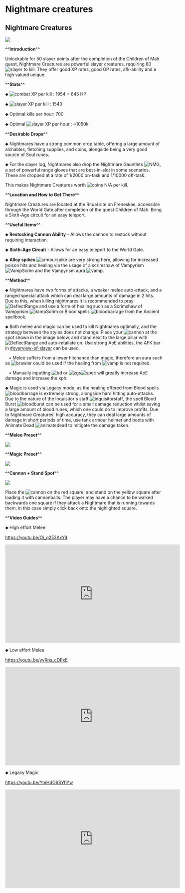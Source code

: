 # Nightmare creatures
## Nightmare Creatures


<img class="media" src="https://i.imgur.com/2rCDPvR.png">



**^^Introduction^^**

Unlockable for 50 slayer points after the completion of the Children of Mah quest, Nightmare Creatures are powerful slayer creatures, requiring 80 <img title="slayer" class="d-emoji" alt="slayer" src="https://cdn.discordapp.com/emojis/797896049548066857.png?v=1"> to kill. They offer good XP rates, good GP rates, afk-ability and a high valued unique.


**^^Stats^^**

⬥ <img title="combat" class="d-emoji" alt="combat" src="https://cdn.discordapp.com/emojis/797896050370281523.png?v=1"> ‎ ‎XP per kill : 1954 + 645 HP

⬥ <img title="slayer" class="d-emoji" alt="slayer" src="https://cdn.discordapp.com/emojis/797896049548066857.png?v=1"> ‎ ‎XP per kill : 1540

⬥ Optimal kills per hour: 700

⬥ Optimal <img title="slayer" class="d-emoji" alt="slayer" src="https://cdn.discordapp.com/emojis/797896049548066857.png?v=1"> XP per hour : ~1050k


**^^Desirable Drops^^**

⬥ Nightmares have a strong common drop table, offering a large amount of alchables, fletching supplies, and coins, alongside being a very good source of Soul runes.


⬥ For the slayer log, Nightmares also drop the Nightmare Gauntlets <img title="NMG" class="d-emoji" alt="NMG" src="https://cdn.discordapp.com/emojis/513190159441723392.png?v=1">, a set of powerful range gloves that are best-in-slot in some scenarios. These are dropped at a rate of 1/2000 on-task and 1/10000 off-task.



This makes Nightmare Creatures worth <img title="coins" class="d-emoji" alt="coins" src="https://cdn.discordapp.com/emojis/698816156961603654.png?v=1"> N/A per kill.


**^^Location and How to Get There^^**

Nightmare Creatures are located at the Ritual site on Freneskae, accessible through the World Gate after completion of the quest Children of Mah. Bring a Sixth-Age circuit for an easy teleport.


**^^Useful Items^^**

⬥ **Restocking Cannon Ability** - Allows the cannon to restock without requiring interaction.

⬥ **Sixth-Age Circuit** - Allows for an easy teleport to the World Gate.

⬥ **Alloy spikes** <img title="armourspike" class="d-emoji" alt="armourspike" src="https://cdn.discordapp.com/emojis/756235792053174332.png?v=1"> are very strong here, allowing for increased poison hits and healing via the usage of a scrimshaw of Vampyrism <img title="VampScrim" class="d-emoji" alt="VampScrim" src="https://cdn.discordapp.com/emojis/513201294262009874.png?v=1"> and the Vampyrism aura <img title="vamp" class="d-emoji" alt="vamp" src="https://cdn.discordapp.com/emojis/643505653079343144.png?v=1">.


**^^Method^^**

⬥ Nightmares have two forms of attacks, a weaker melee auto-attack, and a ranged special attack which can deal large amounts of damage in 2 hits. Due to this, when killing nightmares it is recommended to pray <img title="DeflectRange" class="d-emoji" alt="DeflectRange" src="https://cdn.discordapp.com/emojis/544195488317046812.png?v=1"> and use a form of healing such as a Scrimshaw of Vampyrism <img title="VampScrim" class="d-emoji" alt="VampScrim" src="https://cdn.discordapp.com/emojis/513201294262009874.png?v=1"> or Blood spells <img title="bloodbarrage" class="d-emoji" alt="bloodbarrage" src="https://cdn.discordapp.com/emojis/537338981747261446.png?v=1"> from the Ancient spellbook.


⬥ Both melee and magic can be used to kill Nightmares optimally, and the strategy between the styles does not change. Place your <img title="cannon" class="d-emoji" alt="cannon" src="https://cdn.discordapp.com/emojis/869283142350041098.png?v=1"> at the spot shown in the image below, and stand next to the large pillar with <img title="DeflectRange" class="d-emoji" alt="DeflectRange" src="https://cdn.discordapp.com/emojis/544195488317046812.png?v=1"> and auto-retaliate on. Use strong AoE abilities, the AFK bar in [#overview-of-slayer](../../slayer/overview-of-slayer) can be used.

 ‎ ‎ ‎ ‎• Melee suffers from a lower hitchance than magic, therefore an aura such as <img title="brawler" class="d-emoji" alt="brawler" src="https://cdn.discordapp.com/emojis/643505376917979138.png?v=1"> could be used if the healing from <img title="vamp" class="d-emoji" alt="vamp" src="https://cdn.discordapp.com/emojis/643505653079343144.png?v=1"> is not required.

 ‎ ‎ ‎ ‎• Manually inputting <img title="bd" class="d-emoji" alt="bd" src="https://cdn.discordapp.com/emojis/535532854281764884.png?v=1"> or <img title="zgs" class="d-emoji" alt="zgs" src="https://cdn.discordapp.com/emojis/626465964325601290.png?v=1"><img title="spec" class="d-emoji" alt="spec" src="https://cdn.discordapp.com/emojis/537340400273195028.png?v=1"> will greatly increase AoE damage and increase the kph.


⬥ Magic is used via Legacy mode, as the healing offered from Blood spells <img title="bloodbarrage" class="d-emoji" alt="bloodbarrage" src="https://cdn.discordapp.com/emojis/537338981747261446.png?v=1"> is extremely strong, alongside hard hitting auto-attacks. Due to the nature of the Inquisitor's staff <img title="inquisitorstaff" class="d-emoji" alt="inquisitorstaff" src="https://cdn.discordapp.com/emojis/694566917553520680.png?v=1">, the spell Blood Burst <img title="bloodburst" class="d-emoji" alt="bloodburst" src="https://cdn.discordapp.com/emojis/841419289714098246.png?v=1"> can be used for a small damage reduction whilst saving a large amount of blood runes, which one could do to improve profits. Due to Nightmare Creatures' high accuracy, they can deal large amounts of damage in short periods of time, use tank armour helmet and boots with Animate Dead <img title="animatedead" class="d-emoji" alt="animatedead" src="https://cdn.discordapp.com/emojis/856635090453135382.png?v=1"> to mitigate the damage taken.


**^^Melee Preset^^**





<img class="media" src="https://i.imgur.com/n6E8Gsf.jpg">



**^^Magic Preset^^**





<img class="media" src="https://imgur.com/Fso9QFD.jpg">



**^^Cannon + Stand Spot^^**





<img class="media" src="https://i.imgur.com/nhj7dwt.png">



Place the <img title="cannon" class="d-emoji" alt="cannon" src="https://cdn.discordapp.com/emojis/869283142350041098.png?v=1"> on the red square, and stand on the yellow square after loading it with cannonballs. The player may have a chance to be walked backwards one square if they attack a Nightmare that is running towards them, in this case simply click back onto the highlighted square.


**^^Video Guides^^**

⬥ High effort Melee


<https://youtu.be/Oi_q253KxY4>
<iframe class="media" width="560" height="315" src="https://www.youtube.com/embed/Oi_q253KxY4" frameborder="0" allow="accelerometer; autoplay; encrypted-media; gyroscope; picture-in-picture" allowfullscreen></iframe>

⬥ Low effort Melee


<https://youtu.be/yvRns_cDPxE>
<iframe class="media" width="560" height="315" src="https://www.youtube.com/embed/yvRns_cDPxE" frameborder="0" allow="accelerometer; autoplay; encrypted-media; gyroscope; picture-in-picture" allowfullscreen></iframe>

⬥ Legacy Magic


<https://youtu.be/YmH4O6SYhYw>
<iframe class="media" width="560" height="315" src="https://www.youtube.com/embed/YmH4O6SYhYw" frameborder="0" allow="accelerometer; autoplay; encrypted-media; gyroscope; picture-in-picture" allowfullscreen></iframe>

